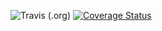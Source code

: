 ![Travis (.org)](https://travis-ci.com/Enjoyzz/forms.svg?branch=3.x)
[![Coverage Status](https://coveralls.io/repos/github/Enjoyzz/forms/badge.svg?branch=3)](https://coveralls.io/github/Enjoyzz/forms?branch=3)
